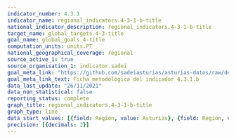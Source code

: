 ```yaml
---
indicator_number: 4.3.1
indicator_name: regional_indicators.4-3-1-b-title
national_indicator_description: regional_indicators.4-3-1-b-title
target_name: global_targets.4-3-title
goal_name: global_goals.4-title
computation_units: units.PT
national_geographical_coverage: regional
source_active_1: true
source_organisation_1: indicator.sadei
goal_meta_link: "https://github.com/sadeiasturias/asturias-datos/raw/develop/descargas/metodologia/4.3.1.b.pdf"
goal_meta_link_text: Ficha metodológica del indicador 4.3.1.b
data_last_update: "26/11/2021"
data_non_statistical: false
reporting_status: complete
graph_title: regional_indicators.4-3-1-b-title
graph_type: line
data_start_values: [{field: Region, value: Asturias}, {field: Region, value: España}]
precision: [{decimals: 2}]
---
```

